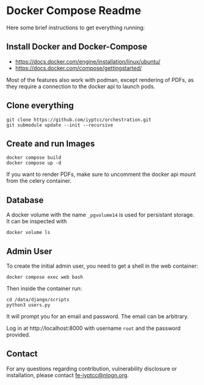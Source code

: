 # Docker Compose Readme

Here some brief instructions to get everything running:

## Install Docker and Docker-Compose

* https://docs.docker.com/engine/installation/linux/ubuntu/
* https://docs.docker.com/compose/gettingstarted/

Most of the features also work with podman, except rendering of PDFs, as they require a connection to the docker api to launch pods.

## Clone everything

```
git clone https://github.com/iyptcc/orchestration.git
git submodule update --init --recursive
```

## Create and run Images

```
docker compose build
docker compose up -d
```

If you want to render PDFs, make sure to uncomment the docker api mount from the celery container.


## Database

A docker volume with the name `_pgvolume14` is used for persistant storage.
It can be inspected with

```
docker volume ls
```

## Admin User

To create the initial admin user, you need to get a shell in the web container:

```
docker compose exec web bash
```

Then inside the container run:

```
cd /data/django/scripts
python3 users.py 
```

It will prompt you for an email and password. The email can be arbitrary.

Log in at http://localhost:8000 with username `root` and the password provided.


## Contact

For any questions regarding contribution, vulnerability disclosure or installation, please contact [fe-iyptcc@nlogn.org](mailto:fe-iyptcc@nlogn.org).



